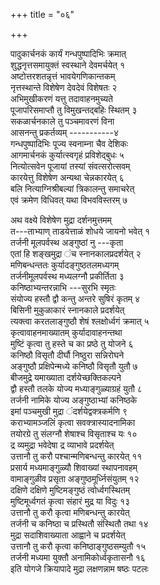 +++
title = "०६"

+++
   
पादुकार्चनकं कार्यं गन्धपुष्पादिभिः क्रमात्  
शुद्धनृत्तसमायुक्तं स्वस्थाने देवमर्चयेत् १  
अष्टोत्तरशतन्नृत्तं भावयेगणिकान्तकम्  
नृत्तस्थान्ते विशेषेण देवदेवं विशेषतः २  
अभिमुखीकरणं यत्तु तदावाहनमुच्यते  
पूजापरिसमाप्तौ तु विमुखन्तद्बहिः स्थितम् ३  
सकळार्चनकाले तु पञ्चमावरणं विना  
आसनन्तु प्रकर्तव्यम् -----------४  
गन्धपुष्पादिभिः पूज्य स्वनाम्ना चैव देशिकः  
आगमार्चनकं कुर्यात्स्वगृहं प्रविशेद्बुधः ५  
नित्योत्सवेन पूजायां तस्यां संवत्सरोत्सवम्  
कारयेत्तु विशेषेण अन्यथा चेन्नकारयेत् ६  
बलि नित्याग्निश्रीबल्यां त्रिकालन्तु समाचरेत्  
एवं क्रमेण विधिवत् यथा विभवविस्तरम् ७  
   
अथ वक्ष्ये विशेषेण मुद्रा दर्शनमुत्तमम्  
त---ताभ्याण् ताडयेत्ताळं शोधये जायनो भवेत् १  
तर्जनी मूलपर्वस्थ अङ्गुष्ठां नु ---कृता  
एतां हि शङ्खमुद्रा ंच स्नानकालप्रदर्शयेत् २  
मणिबन्धन्ततः कुर्यादङ्गुष्ठतलमध्यगम्  
तर्जनीमूलपर्वस्थ मध्यलग्नौ प्रकीर्तिता ३  
कनिष्ठाभ्यन्तरन्नाभि ---सुरभि स्मृतः  
संयोज्य हस्तौ द्वौ कन्तु अन्तरे सुषिरं कृतम् ४  
बिसिनी मुकुळाकारं स्नानकाले प्रदर्शयेत्  
त्यक्त्वा करतलाङ्गुष्ठौ शेषं श्लक्षोर्ध्वगं क्रमात् ५  
कृत्वावाहनमाख्यातम् कुर्यादावाहनन्तथा  
मुष्टिं कृत्वा तु हस्ते च का प्रष्ठे तु योजने ६  
कनिष्ठौ विसृतौ दीर्घौ निष्ठुरा सन्निरोघने  
अङ्गुष्ठौ प्रक्षिपेन्मध्ये कनिष्ठौ विसृतौ युतौ ७  
बीजमुद्रे यमाख्याता दर्शयेच्छक्तिकल्पने  
द्वौ हस्तौ तलके योज्य मध्याङ्गुळ्याग्रहं युतौ ८  
तर्जनी नामिके योज्य अङ्गुष्ठाभ्यां कनिष्ठके  
इमां पञ्चमुखी मुद्रा ंदर्शयेद्वक्त्रकर्मणि ९  
कराभ्यामञ्जलिं कृत्वा सवक्त्रास्यादनामिका  
तयोरग्रे तु संलग्नौ शेषाश्च विसृताश्च यः १०  
द्र व्यमुद्रा भवेदेषा द्र व्याभावे प्रदर्शयेत्  
उत्तानौ तु करौ पश्चान्मणिबन्धन्तु कारयेत् ११  
प्रसार्य मध्यमाङ्गुळ्यौ शिवाख्यां स्थापनावहम्  
वामाङ्गुळीव प्रसृता अङ्गुष्ठमूर्ध्निसंयुतम् १२  
दक्षिणे दक्षिणे मुष्टिमङ्गुष्ठं त्वोर्ध्वगस्थितम्  
मुष्टिमूर्ध्वगतं कृत्वा संहारं मुद्र या विदुः १३  
उत्तानौ तु करौ कृत्वा मणिबन्धन्तु कारयेत्  
तर्जनी च कनिष्ठा च प्रस्थितौ संस्थितौ तथा १४  
मुद्रा सदाशिवाख्याता आह्वाने च प्रदर्शयेत्  
उत्तानौ तु करौ कृत्वा कनिष्ठाङ्गुष्ठसम्युतौ १५  
तर्जनी मध्यमा युक्तौ अनामिकोर्ध्वकृतासनौ १६  
इति योगजे क्रियापादे मुद्रा लक्षणन्नाम षष्ठः पटलः
